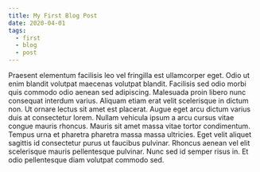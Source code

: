 ```yaml
---
title: My First Blog Post
date: 2020-04-01
tags:
  - first
  - blog
  - post
---
```


Praesent elementum facilisis leo vel fringilla est ullamcorper eget. Odio ut enim blandit volutpat maecenas volutpat blandit. Facilisis sed odio morbi quis commodo odio aenean sed adipiscing. Malesuada proin libero nunc consequat interdum varius. Aliquam etiam erat velit scelerisque in dictum non. Ut ornare lectus sit amet est placerat. Augue eget arcu dictum varius duis at consectetur lorem. Nullam vehicula ipsum a arcu cursus vitae congue mauris rhoncus. Mauris sit amet massa vitae tortor condimentum. Tempus urna et pharetra pharetra massa massa ultricies. Eget velit aliquet sagittis id consectetur purus ut faucibus pulvinar. Rhoncus aenean vel elit scelerisque mauris pellentesque pulvinar. Nunc sed id semper risus in. Et odio pellentesque diam volutpat commodo sed.
